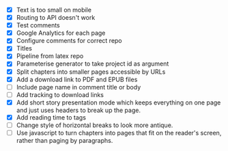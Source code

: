  - [x] Text is too small on mobile
 - [x] Routing to API doesn't work
 - [x] Test comments
 - [x] Google Analytics for each page
 - [x] Configure comments for correct repo
 - [x] Titles
 - [x] Pipeline from latex repo
 - [x] Parameterise generator to take project id as argument 
 - [x] Split chapters into smaller pages accessible by URLs
 - [x] Add a download link to PDF and EPUB files
 - [ ] Include page name in comment title or body
 - [ ] Add tracking to download links
 - [x] Add short story presentation mode which keeps everything on one page and just uses headers to break up the page.
 - [x] Add reading time to tags
 - [ ] Change style of horizontal breaks to look more antique.
 - [ ] Use javascript to turn chapters into pages that fit on the reader's screen, rather than paging by paragraphs.
